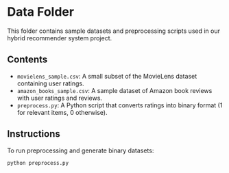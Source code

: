 # Data Folder

This folder contains sample datasets and preprocessing scripts used in our hybrid recommender system project.

## Contents

- `movielens_sample.csv`: A small subset of the MovieLens dataset containing user ratings.
- `amazon_books_sample.csv`: A sample dataset of Amazon book reviews with user ratings and reviews.
- `preprocess.py`: A Python script that converts ratings into binary format (1 for relevant items, 0 otherwise).

## Instructions

To run preprocessing and generate binary datasets:

```bash
python preprocess.py
